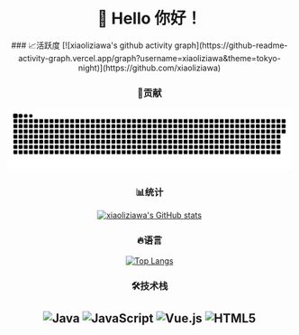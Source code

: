 # <div align="center">👋 Hello 你好！</div>

<div align="center">
### 📈活跃度
[![xiaoliziawa's github activity graph](https://github-readme-activity-graph.vercel.app/graph?username=xiaoliziawa&theme=tokyo-night)](https://github.com/xiaoliziawa)

### 🐍贡献
![](https://raw.githubusercontent.com/xiaoliziawa/xiaoliziawa/output/github-contribution-grid-snake.svg)

### 📊统计
[![xiaoliziawa's GitHub stats](https://github-readme-stats.vercel.app/api?username=xiaoliziawa&show_icons=true&theme=tokyonight)](https://github.com/xiaoliziawa)

### 🔥语言
[![Top Langs](https://github-readme-stats.vercel.app/api/top-langs/?username=xiaoliziawa&layout=compact&theme=tokyonight)](https://github.com/xiaoliziawa)


### 🛠️技术栈
![Java](https://img.shields.io/badge/-Java-007396?style=flat-square&logo=java&logoColor=white)
![JavaScript](https://img.shields.io/badge/-JavaScript-F7DF1E?style=flat-square&logo=javascript&logoColor=black)
![Vue.js](https://img.shields.io/badge/-Vue.js-4FC08D?style=flat-square&logo=vue.js&logoColor=white)
![HTML5](https://img.shields.io/badge/-HTML5-E34F26?style=flat-square&logo=html5&logoColor=white)
---

</div>